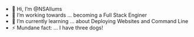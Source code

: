 - 👋 Hi, I’m @NSAllums
- 👀 I’m working towards ... becoming a Full Stack Enginer
- 🌱 I’m currently learning ... about Deploying Websites and Command Line 
- ⚡ Mundane fact: ... I have three dogs! 

<!---
NSAllums/NSAllums is a ✨ special ✨ repository because its `README.md` (this file) appears on your GitHub profile.
You can click the Preview link to take a look at your changes.
--->
